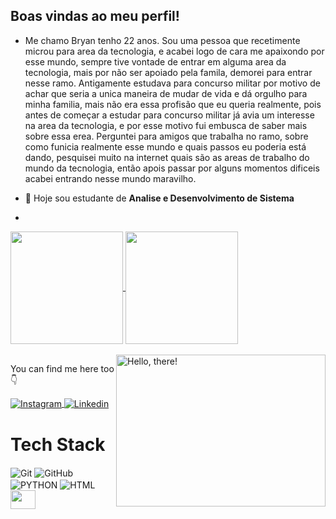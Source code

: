 ## Boas vindas ao meu perfil!
- Me chamo Bryan tenho 22 anos. Sou uma pessoa que recetimente microu para area da tecnologia, e acabei logo de cara me apaixondo por esse mundo, sempre tive vontade de entrar em alguma area da tecnologia, mais por não ser apoiado pela famila, demorei para entrar nesse ramo. Antigamente estudava para concurso militar por motivo de achar que seria a unica maneira de mudar de vida e dá orgulho para minha familia, mais  não era essa profisão que eu queria realmente, pois antes de começar a estudar para concurso militar já avia um interesse na area da tecnologia, e por esse motivo fui embusca de saber mais sobre essa erea. Perguntei para amigos que trabalha no ramo, sobre como funicia realmente esse mundo e quais passos eu poderia está dando, pesquisei muito na internet quais são as areas de trabalho do mundo da tecnologia, então apois passar por alguns momentos dificeis acabei entrando nesse mundo maravilho.

  
- 🔭 Hoje sou estudante de **Analise e Desenvolvimento de Sistema**
- <div>
<a href= "https://beacons.ai/Bryangps">
<img  align="center"  height="180em" src="https://github-readme-stats.vercel.app/api?username=Bryangps&show_icons=true&theme=radical"/>
<img align="center" height="180em" src= "https://github-readme-stats.vercel.app/api/top-langs/?username=Bryangps&layout=compact&theme=radical"/>
</div>
<br>
<br
  
<div>
<a href="#">
<img src="https://media1.tenor.com/images/a7bd6b94430c1e66148d580209e377c5/tenor.gif?itemid=5043108" title="hello" width="335" height="243" align="right" alt="Hello, there!">
</a>
</div>

You can find me here too 👇

<div>
<a href="https://instagram.com/bryan.gps18" target="_blank">
<img align="center" src="https://img.shields.io/badge/Instagram-E4405F?style=for-the-badge&logo=instagram&logoColor=white" alt="Instagram"/>
</a>

<a href="https://www.linkedin.com/in/bryan-silva-92a473284/" target="_blank">
 <img align="center" src="https://img.shields.io/badge/LinkedIn-0077B5?style=for-the-badge&logo=linkedin&logoColor=white" alt="Linkedin"/>
</a>

</div>


# Tech Stack

 <div>
   
 <img align="center" alt="Git" src="https://img.shields.io/badge/GIT-E44C30?style=for-the-badge&logo=git&logoColor=white">
 <img align="center" alt="GitHub" src="https://img.shields.io/badge/GitHub-100000?style=for-the-badge&logo=github&logoColor=white">
 <img align="center" alt="PYTHON" src="https://img.shields.io/badge/PYTHON-0000ff?style=for-the-badge&logo=python&logoColor=white">
 <img align="center" alt="HTML" src="https://img.shields.io/badge/HTML5-E34F26?style=for-the-badge&logo=html5&logoColor=white">  
 <img align="center" height="30" width="40" src="https://cdn.jsdelivr.net/gh/devicons/devicon/icons/python/python-original.svg" />         
</div> 
